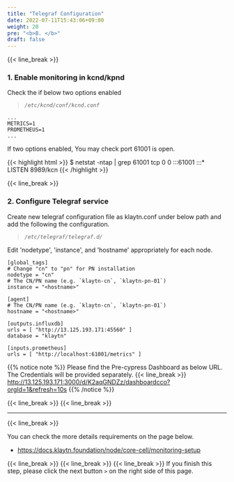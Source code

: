 ```yaml
---
title: "Telegraf Configuration"
date: 2022-07-11T15:43:06+09:00
weight: 20
pre: "<b>B. </b>"
draft: false
---
```


{{< line_break >}}
### 1. Enable monitoring in kcnd/kpnd
Check the if below two options enabled

>*`/etc/kcnd/conf/kcnd.conf`*
```vim
...
METRICS=1
PROMETHEUS=1
...
```

If two options enabled, You may check port 61001 is open.

{{< highlight html >}}
$ netstat -ntap | grep 61001
tcp        0      0 :::61001        :::*       LISTEN      8989/kcn
{{< /highlight >}}

{{< line_break >}}
### 2. Configure Telegraf service
Create new telegraf configuration file as klaytn.conf under below path and add the following
the configuration.

>*`/etc/telegraf/telegraf.d/`*

Edit 'nodetype', 'instance', and 'hostname' appropriately for each node.

```vim
[global_tags]
# Change "cn" to "pn" for PN installation
nodetype = "cn"
# The CN/PN name (e.g. `klaytn-cn`, `klaytn-pn-01`)
instance = "<hostname>"

[agent]
# The CN/PN name (e.g. `klaytn-cn`, `klaytn-pn-01`)
hostname = "<hostname>"

[outputs.influxdb]
urls = [ "http://13.125.193.171:45560" ]
database = "klaytn"

[inputs.prometheus]
urls = [ "http://localhost:61001/metrics" ]
```

{{% notice note %}}
Please find the Pre-cypress Dashboard as below URL. The Credentials will be provided separately.
{{< line_break >}}
http://13.125.193.171:3000/d/K2aqGNDZz/dashboardcco?orgId=1&refresh=10s
{{% /notice %}}


{{< line_break >}}
{{< line_break >}}

---
{{< line_break >}}

You can check the more details requirements on the page below.
* https://docs.klaytn.foundation/node/core-cell/monitoring-setup

{{< line_break >}}
{{< line_break >}}
{{< line_break >}}
If you finish this step, please click the next button ```>``` on the right side of this page.